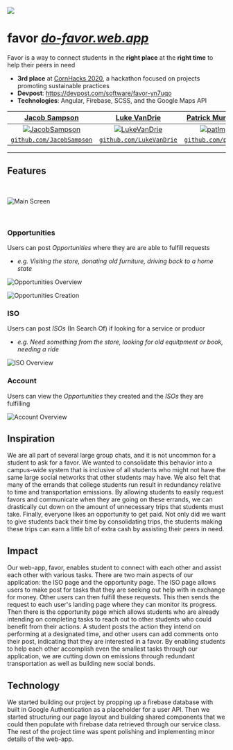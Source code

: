 ![](src/assets/images/icons/logo.svg)


# **favor** *[do-favor.web.app](https://do-favor.web.app)*

Favor is a way to connect students in the **right place** at the **right time** to help their peers in need



- **3rd place** at [CornHacks 2020](https://cornhacks-2020.devpost.com/), a hackathon focused on projects promoting sustainable practices
- **Devpost**: https://devpost.com/software/favor-yn7uqo
- **Technologies**: Angular, Firebase, SCSS, and the Google Maps API

| <a href="https://sampsonjacob.com" target="_blank">**Jacob Sampson**</a> | <a href="https://github.com/LukeAVanDrie" target="_blank">**Luke VanDrie**</a> | <a href="https://github.com/patlm" target="_blank">**Patrick Murphy**</a> |
| :----------------------------------------------------------: | :----------------------------------------------------------: | :----------------------------------------------------------: |
| [![JacobSampson](https://avatars3.githubusercontent.com/u/42616056?s=420&v=4)](http://sampsonjacob.com) | [![LukeVanDrie](https://avatars2.githubusercontent.com/u/35312594?s=200&v=4)](http://github.com/lukevandrie) | [![patlm](https://avatars3.githubusercontent.com/u/42616066?s=200&v=4)](http://github.com/patlm) |
| <a href="http://github.com/JacobSampson" target="_blank">`github.com/JacobSampson`</a> | <a href="http://github.com/LukeVanDrie" target="_blank">`github.com/LukeVanDrie`</a> | <a href="http://github.com/patlm" target="_blank">`github.com/patlm`</a> |

---

## Features

<br>

![Main Screen](src/assets/images/shots/account__overview.png)

<br>

### Opportunities

Users can post *Opportunities* where they are are able to fulfill requests
- *e.g. Visiting the store, donating old furniture, driving back to a home state*


![Opportunities Overview](src/assets/images/gifs/opportunities__overview.gif)

![Opportunities Creation](src/assets/images/gifs/opportunities__creation.gif)

### ISO

Users can post *ISOs* (In Search Of) if looking for a service or producr
- *e.g. Need something from the store, looking for old equitpment or book, needing a ride*

![ISO Overview](src/assets/images/gifs/iso__creation.gif)

### Account

Users can view the *Opportunities* they created and the *ISOs* they are fulfilling

![Account Overview](src/assets/images/gifs/account__overview.gif)

## Inspiration
We are all part of several large group chats, and it is not uncommon for a student to ask for a favor. We wanted to consolidate this behavior into a campus-wide system that is inclusive of all students who might not have the same large social networks that other students may have. We also felt that many of the errands that college students run result in redundancy relative to time and transportation emissions. By allowing students to easily request favors and communicate when they are going on these errands, we can drastically cut down on the amount of unnecessary trips that students must take. Finally, everyone likes an opportunity to get paid. Not only did we want to give students back their time by consolidating trips, the students making these trips can earn a little bit of extra cash by assisting their peers in need.



## Impact
Our web-app, favor, enables student to connect with each other and assist each other with various tasks. There are two main aspects of our application: the ISO page and the opportunity page. The ISO page allows users to make post for tasks that they are seeking out help with in exchange for money. Other users can then fulfill these requests. This then sends the request to each user's landing page where they can monitor its progress. Then there is the opportunity page which allows students who are already intending on completing tasks to reach out to other students who could benefit from their actions. A student posts the action they intend on performing at a designated time, and other users can add comments onto their post, indicating that they are interested in a favor. By enabling students to help each other accomplish even the smallest tasks through our application, we are cutting down on emissions through redundant transportation as well as building new social bonds.



## Technology
We started building our project by propping up a firebase database with built in Google Authentication as a placeholder for a user API. Then we started structuring our page layout and building shared components that we could then populate with firebase data retrieved through our service class. The rest of the project time was spent polishing and implementing minor details of the web-app.


<!-- ## License -->

<!-- [![License](http://img.shields.io/:license-mit-blue.svg?style=flat-square)](http://badges.mit-license.org)

- **[MIT license](http://opensource.org/licenses/mit-license.php)**
- Copyright 2015 © <a href="http://fvcproductions.com" target="_blank">FVCproductions</a>. -->